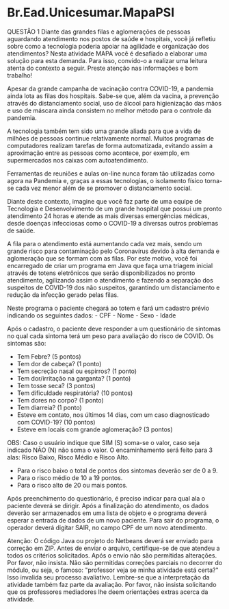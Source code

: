# Br.Ead.Unicesumar.MapaPSI
 
QUESTÃO 1
Diante das grandes filas e aglomerações de pessoas aguardando atendimento nos postos de saúde e hospitais, você já refletiu sobre como a tecnologia poderia apoiar na agilidade e organização dos atendimentos? Nesta atividade MAPA você é desafiado a elaborar uma solução para esta demanda.
Para isso, convido-o a realizar uma leitura atenta do contexto a seguir. Preste atenção nas informações e bom trabalho!

Apesar da grande campanha de vacinação contra COVID-19, a pandemia ainda lota as filas dos hospitais. Sabe-se que, além da vacina, a prevenção através do distanciamento social, uso de álcool para higienização das mãos e uso de máscara ainda consistem no melhor método para o controle da pandemia.

A tecnologia também tem sido uma grande aliada para que a vida de milhões de pessoas continue relativamente normal. Muitos programas de computadores realizam tarefas de forma automatizada, evitando assim a aproximação entre as pessoas como acontece, por exemplo,  em supermercados nos caixas com autoatendimento.

Ferramentas de reuniões e aulas on-line nunca foram tão utilizadas como agora na Pandemia e, graças a essas tecnologias, o isolamento físico torna-se cada vez menor além de se promover o distanciamento social.

Diante deste contexto, imagine que você faz parte de uma equipe de Tecnologia e Desenvolvimento de um grande hospital que possui um pronto atendimento 24 horas e atende as mais diversas emergências médicas, desde doenças infecciosas como o COVID-19 a diversas outros problemas de saúde.

A fila para o atendimento está aumentando cada vez mais, sendo um grande risco para contaminação pelo Coronavírus devido à alta demanda e aglomeração que se formam com as filas. Por este motivo, você foi encarregado de criar um programa em Java que faça uma triagem inicial através de totens eletrônicos que serão disponibilizados no pronto atendimento, agilizando assim o atendimento e fazendo a separação dos suspeitos de COVID-19 dos não suspeitos, garantindo um distanciamento e redução da infecção gerado pelas filas.

Neste programa o paciente chegará ao totem e fará um cadastro prévio indicando os seguintes dados:
    - CPF
    - Nome
    - Sexo
    - Idade

Após o cadastro, o paciente deve responder a um questionário de sintomas no qual cada sintoma terá um peso para avaliação do risco de COVID. Os sintomas são:

- Tem Febre? (5 pontos)
- Tem dor de cabeça? (1 ponto)
- Tem secreção nasal ou espirros? (1 ponto)
- Tem dor/irritação na garganta? (1 ponto)
- Tem tosse seca? (3 pontos)
- Tem dificuldade respiratória? (10 pontos)
- Tem dores no corpo? (1 ponto)
- Tem diarreia? (1 ponto)
- Esteve em contato, nos últimos 14 dias, com um caso diagnosticado com COVID-19? (10 pontos)
- Esteve em locais com grande aglomeração? (3 pontos)​

OBS: Caso o usuário indique que SIM (S) soma-se o valor, caso seja indicado NÃO (N) não soma o valor. O encaminhamento será feito para 3 alas: Risco Baixo, Risco Médio e Risco Alto.
- Para o risco baixo o total de pontos dos sintomas deverão ser de 0 a 9.
- Para o risco médio de 10 a 19 pontos.
- Para o risco alto de 20 ou mais pontos.
 
Após preenchimento do questionário, é preciso indicar para qual ala o paciente deverá se dirigir.
Após a finalização do atendimento, os dados deverão ser armazenados em uma lista de objeto e o programa deverá esperar a entrada de dados de um novo paciente.
Para sair do programa, o operador deverá digitar SAIR, no campo CPF de um novo atendimento.

Atenção:
O código Java ou projeto do Netbeans deverá ser enviado para correção em ZIP.
Antes de enviar o arquivo, certifique-se de que atendeu a todos os critérios solicitados. Após o envio não são permitidas alterações. Por favor, não insista.
Não são permitidas correções parciais no decorrer do módulo, ou seja, o famoso: "professor veja se minha atividade está certa?" Isso invalida seu processo avaliativo. Lembre-se que a interpretação da atividade também faz parte da avaliação. Por favor, não insista solicitando que os professores mediadores lhe deem orientações extras acerca da atividade.
